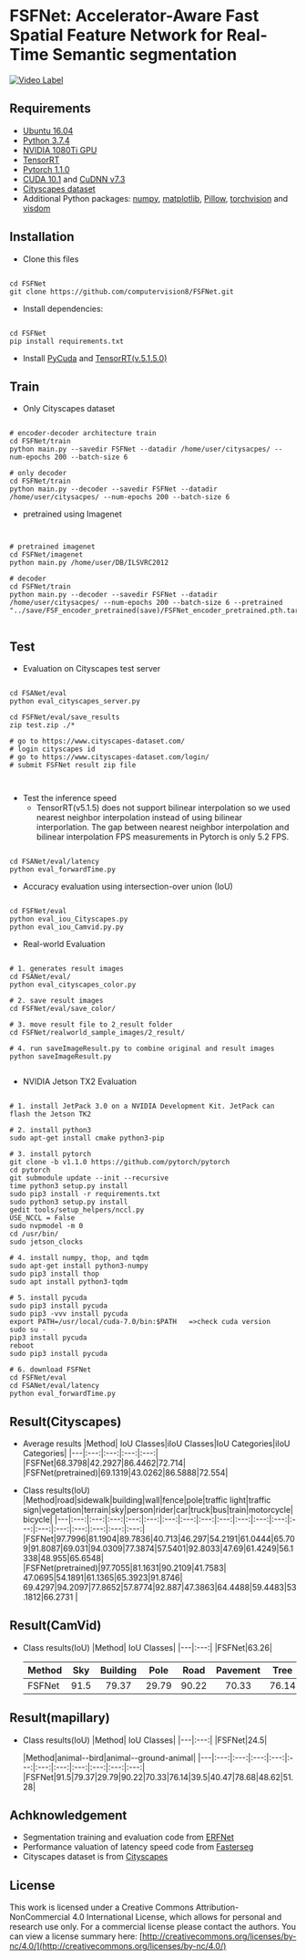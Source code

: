 # FSFNet: Accelerator-Aware Fast Spatial Feature Network for Real-Time Semantic segmentation
                                                                                                                                         
[![Video Label](http://img.youtube.com/vi/89sccOnl41g/0.jpg)](https://www.youtube.com/watch?v=89sccOnl41g)

## Requirements
   * [Ubuntu 16.04](https://ubuntu.com/)
   * [Python 3.7.4](https://www.python.org/)
   * [NVIDIA 1080Ti GPU](https://www.nvidia.com/ko-kr/)
   * [TensorRT](https://github.com/NVIDIA/TensorRT)
   * [Pytorch 1.1.0](https://pytorch.org/) 
   * [CUDA 10.1](https://developer.nvidia.com/cuda-toolkit) and [CuDNN v7.3](https://developer.nvidia.com/cudnn)
   * [Cityscapes dataset](https://www.cityscapes-dataset.com/submit/)
   * Additional Python packages: [numpy](https://numpy.org/), [matplotlib](https://matplotlib.org/), [Pillow](https://pypi.org/project/Pillow/), [torchvision](https://pytorch.org/docs/stable/torchvision/index.html) and [visdom](https://anaconda.org/conda-forge/visdom)
   
   
## Installation
   * Clone this files
<pre><code>
cd FSFNet
git clone https://github.com/computervision8/FSFNet.git
</code></pre>   
   * Install dependencies:

<pre><code>
cd FSFNet
pip install requirements.txt
</code></pre>   

   * Install [PyCuda](https://wiki.tiker.net/PyCuda/Installation/) and [TensorRT(v.5.1.5.0)](https://github.com/NVIDIA/TensorRT)

## Train
   * Only Cityscapes dataset
<pre><code>
# encoder-decoder architecture train
cd FSFNet/train
python main.py --savedir FSFNet --datadir /home/user/citysacpes/ --num-epochs 200 --batch-size 6

# only decoder
cd FSFNet/train
python main.py --decoder --savedir FSFNet --datadir /home/user/citysacpes/ --num-epochs 200 --batch-size 6
</code></pre>
   * pretrained using Imagenet
<pre><code>

# pretrained imagenet
cd FSFNet/imagenet
python main.py /home/user/DB/ILSVRC2012

# decoder
cd FSFNet/train
python main.py --decoder --savedir FSFNet --datadir /home/user/citysacpes/ --num-epochs 200 --batch-size 6 --pretrained "../save/FSF_encoder_pretrained(save)/FSFNet_encoder_pretrained.pth.tar"

</code></pre>


## Test
   * Evaluation on Cityscapes test server
<pre><code>
cd FSANet/eval
python eval_cityscapes_server.py

cd FSFNet/eval/save_results
zip test.zip ./*

# go to https://www.cityscapes-dataset.com/
# login cityscapes id 
# go to https://www.cityscapes-dataset.com/login/
# submit FSFNet result zip file


</code></pre>
   * Test the inference speed
     * TensorRT(v5.1.5) does not support bilinear interpolation so we used nearest neighbor interpolation instead of using bilinear interporlation. 
        The gap between nearest neighbor interpolation and bilinear interpolation FPS measurements in Pytorch is only 5.2 FPS. 
<pre><code>
cd FSANet/eval/latency
python eval_forwardTime.py
</code></pre>
   * Accuracy evaluation using intersection-over union (IoU) 
<pre><code>
cd FSFNet/eval
python eval_iou_Cityscapes.py
python eval_iou_Camvid.py.py
</code></pre>
   * Real-world Evaluation 
<pre><code>
# 1. generates result images 
cd FSANet/eval/
python eval_cityscapes_color.py

# 2. save result images
cd FSFNet/eval/save_color/

# 3. move result file to 2_result folder
cd FSFNet/realworld_sample_images/2_result/

# 4. run saveImageResult.py to combine original and result images
python saveImageResult.py

</code></pre>   
   * NVIDIA Jetson TX2 Evaluation
<pre><code>
# 1. install JetPack 3.0 on a NVIDIA Development Kit. JetPack can flash the Jetson TK2

# 2. install python3
sudo apt-get install cmake python3-pip

# 3. install pytorch
git clone -b v1.1.0 https://github.com/pytorch/pytorch
cd pytorch
git submodule update --init --recursive
time python3 setup.py install 
sudo pip3 install -r requirements.txt
sudo python3 setup.py install
gedit tools/setup_helpers/nccl.py
USE_NCCL = False
sudo nvpmodel -m 0
cd /usr/bin/
sudo jetson_clocks

# 4. install numpy, thop, and tqdm
sudo apt-get install python3-numpy
sudo pip3 install thop
sudo apt install python3-tqdm

# 5. install pycuda
sudo pip3 install pycuda
sudo pip3 -vvv install pycuda
export PATH=/usr/local/cuda-7.0/bin:$PATH   =>check cuda version
sudo su -
pip3 install pycuda
reboot
sudo pip3 install pycuda

# 6. download FSFNet 
cd FSFNet/eval
cd FSANet/eval/latency
python eval_forwardTime.py
</code></pre>  


## Result(Cityscapes)
   * Average results
     |Method| IoU Classes|iIoU Classes|IoU Categories|iIoU Categories|
     |---|:---:|:---:|:---:|:---:|
     |FSFNet|68.3798|42.2927|86.4462|72.714|
     |FSFNet(pretrained)|69.1319|43.0262|86.5888|72.554|
     
     
   * Class results(IoU)
     |Method|road|sidewalk|building|wall|fence|pole|traffic light|traffic sign|vegetation|terrain|sky|person|rider|car|truck|bus|train|motorcycle|bicycle|
     |---|:---:|:---:|:---:|:---:|:---:|:---:|:---:|:---:|:---:|:---:|:---:|:---:|:---:|:---:|:---:|:---:|:---:|:---:|:---:|
     |FSFNet|97.7996|81.1904|89.7836|40.713|46.297|54.2191|61.0444|65.709|91.8087|69.031|94.0309|77.3874|57.5401|92.8033|47.69|61.4249|56.1338|48.955|65.6548|
     |FSFNet(pretrained)|97.7055|81.1631|90.2109|41.7583|	47.0695|54.1891|61.1365|65.3923|91.8746|	69.4297|94.2097|77.8652|57.8774|92.887|47.3863|64.4488|59.4483|53.1812|66.2731	|
   
## Result(CamVid)
   * Class results(IoU)
     |Method| IoU Classes|
     |---|:---:|
     |FSFNet|63.26|

     
     |Method|Sky|Building|Pole|Road|Pavement|Tree|SignSymbol|Fence|Car|Pedestrian|Bicyclist|
     |---|:---:|:---:|:---:|:---:|:---:|:---:|:---:|:---:|:---:|:---:|:---:|
     |FSFNet|91.5|79.37|29.79|90.22|70.33|76.14|39.5|40.47|78.68|48.62|51.28|


     

## Result(mapillary)
   * Class results(IoU)
     |Method| IoU Classes|
     |---|:---:|
     |FSFNet|24.5|
     
          
     |Method|animal--bird|animal--ground-animal|
     |---|:---:|:---:|:---:|:---:|:---:|:---:|:---:|:---:|:---:|:---:|:---:|
     |FSFNet|91.5|79.37|29.79|90.22|70.33|76.14|39.5|40.47|78.68|48.62|51.28|


     


## Achknowledgement
  * Segmentation training and evaluation code from [ERFNet](https://github.com/Eromera/erfnet)
  * Performance valuation of latency speed code from [Fasterseg](https://github.com/VITA-Group/FasterSeg)
  * Cityscapes dataset is from [Cityscapes](https://www.cityscapes-dataset.com/submit/)
  
## License
This work is licensed under a Creative Commons Attribution-NonCommercial 4.0 International License, which allows for personal and research use only. For a commercial license please contact the authors. You can view a license summary here: [http://creativecommons.org/licenses/by-nc/4.0/](http://creativecommons.org/licenses/by-nc/4.0/)
